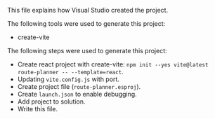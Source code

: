 This file explains how Visual Studio created the project.

The following tools were used to generate this project:
- create-vite

The following steps were used to generate this project:
- Create react project with create-vite: `npm init --yes vite@latest route-planner -- --template=react`.
- Updating `vite.config.js` with port.
- Create project file (`route-planner.esproj`).
- Create `launch.json` to enable debugging.
- Add project to solution.
- Write this file.
